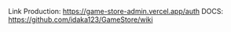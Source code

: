 Link Production: https://game-store-admin.vercel.app/auth
DOCS: https://github.com/idaka123/GameStore/wiki
